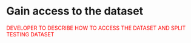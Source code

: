 # Gain access to the dataset

<font color='red'>DEVELOPER TO DESCRIBE HOW TO ACCESS THE DATASET AND SPLIT TESTING DATASET</font>